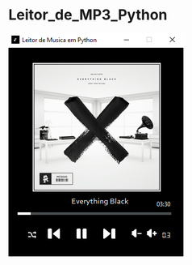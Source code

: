 # Leitor_de_MP3_Python

![Mobile 1](https://github.com/MayconCoutinho/Leitor_de_MP3_Python/blob/main/Leitor_de_Musica_em_Python.png)
